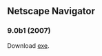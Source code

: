 ## Netscape Navigator
### 9.0b1 (2007)
Download [exe](http://web.archive.org/web/20070710202146/http://ftp.netscape.com/pub/netscape9/en-US/9.0b/windows/win32/netscape-navigator-9.0b1.exe).